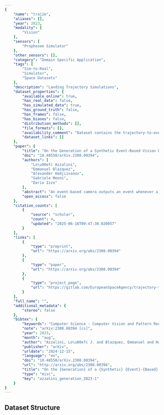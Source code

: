 ```yaml
---
{
    "name": "traj2e",
    "aliases": [],
    "year": 2023,
    "modality": [
        "Vision"
    ],
    "sensors": [
        "Prophesee Simulator"
    ],
    "other_sensors": [],
    "category": "Domain Specific Application",
    "tags": [
        "Sim-to-Real",
        "Simulator",
        "Space Datasets"
    ],
    "description": "Landing Trajectory Simulations",
    "dataset_properties": {
        "available_online": true,
        "has_real_data": false,
        "has_simulated_data": true,
        "has_ground_truth": false,
        "has_frames": false,
        "has_biases": false,
        "distribution_methods": [],
        "file_formats": [],
        "availability_comment": "Dataset contains the trajectory-to-events conversion tool",
        "dataset_links": []
    },
    "paper": {
        "title": "On the Generation of a Synthetic Event-Based Vision Dataset for Navigation and Landing",
        "doi": "10.48550/arXiv.2308.00394",
        "authors": [
            "Lo\u00efc Azzalini",
            "Emmanuel Blazquez",
            "Alexander Hadjiivanov",
            "Gabriele Meoni",
            "Dario Izzo"
        ],
        "abstract": "An event-based camera outputs an event whenever a change in scene brightness of a preset magnitude is detected at a particular pixel location in the sensor plane. The resulting sparse and asynchronous output coupled with the high dynamic range and temporal resolution of this novel camera motivate the study of event-based cameras for navigation and landing applications. However, the lack of real-world and synthetic datasets to support this line of research has limited its consideration for onboard use. This paper presents a methodology and a software pipeline for generating event-based vision datasets from optimal landing trajectories during the approach of a target body. We construct sequences of photorealistic images of the lunar surface with the Planet and Asteroid Natural Scene Generation Utility at different viewpoints along a set of optimal descent trajectories obtained by varying the boundary conditions. The generated image sequences are then converted into event streams by means of an event-based camera emulator. We demonstrate that the pipeline can generate realistic event-based representations of surface features by constructing a dataset of 500 trajectories, complete with event streams and motion field ground truth data. We anticipate that novel event-based vision datasets can be generated using this pipeline to support various spacecraft pose reconstruction problems given events as input, and we hope that the proposed methodology would attract the attention of researchers working at the intersection of neuromorphic vision and guidance navigation and control.",
        "open_access": false
    },
    "citation_counts": [
        {
            "source": "scholar",
            "count": 4,
            "updated": "2025-06-16T09:47:30.020057"
        }
    ],
    "links": [
        {
            "type": "preprint",
            "url": "https://arxiv.org/abs/2308.00394"
        },
        {
            "type": "paper",
            "url": "https://arxiv.org/abs/2308.00394"
        },
        {
            "type": "project_page",
            "url": "https://gitlab.com/EuropeanSpaceAgency/trajectory-to-events"
        }
    ],
    "full_name": "",
    "additional_metadata": {
        "stereo": false
    },
    "bibtex": {
        "keywords": "Computer Science - Computer Vision and Pattern Recognition, Computer Science - Robotics",
        "note": "arXiv:2308.00394 [cs]",
        "year": 2023,
        "month": "aug",
        "author": "Azzalini, Lo\u00efc J. and Blazquez, Emmanuel and Hadjiivanov, Alexander and Meoni, Gabriele and Izzo, Dario",
        "publisher": "arXiv",
        "urldate": "2024-12-15",
        "language": "en",
        "doi": "10.48550/arXiv.2308.00394",
        "url": "http://arxiv.org/abs/2308.00394",
        "title": "On the {Generation} of a {Synthetic} {Event}-{Based} {Vision} {Dataset} for {Navigation} and {Landing}",
        "type": "misc",
        "key": "azzalini_generation_2023-1"
    }
}
---
```


## Dataset Structure
